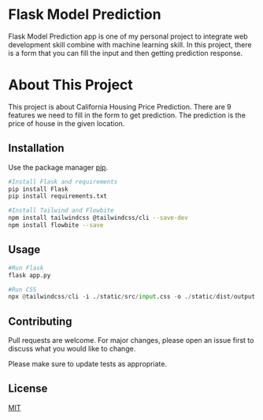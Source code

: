 # Flask Model Prediction

Flask Model Prediction app is one of my personal project to integrate web development skill combine with machine learning skill. In this project, there is a form that you can fill the input and then getting prediction response.

# About This Project
This project is about California Housing Price Prediction. There are 9 features we need to fill in the form to get prediction. The prediction is the price of house in the given location.

## Installation

Use the package manager [pip](https://pip.pypa.io/en/stable/).

```bash
#Install Flask and requirements
pip install Flask
pip install requirements.txt

#Install Tailwind and Flowbite
npm install tailwindcss @tailwindcss/cli --save-dev
npm install flowbite --save
```

## Usage

```python
#Run Flask
flask app.py

#Run CSS
npx @tailwindcss/cli -i ./static/src/input.css -o ./static/dist/output.css --watch
```

## Contributing

Pull requests are welcome. For major changes, please open an issue first
to discuss what you would like to change.

Please make sure to update tests as appropriate.

## License

[MIT](https://choosealicense.com/licenses/mit/)
